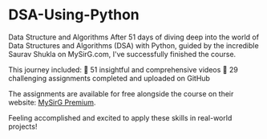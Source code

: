 # DSA-Using-Python
Data Structure and Algorithms
After 51 days of diving deep into the world of Data Structures and Algorithms (DSA) with Python, guided by the incredible Saurav Shukla on MySirG.com, I've successfully finished the course.

This journey included:
🔹 51 insightful and comprehensive videos
🔹 29 challenging assignments completed and uploaded on GitHub

The assignments are available for free alongside the course on their website: [MySirG Premium](https://premium.mysirg.com/).

Feeling accomplished and excited to apply these skills in real-world projects!
